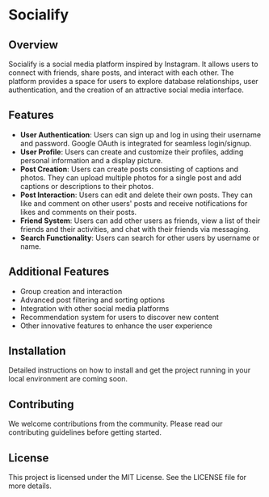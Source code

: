 # Socialify

## Overview
Socialify is a social media platform inspired by Instagram. It allows users to connect with friends, share posts, and interact with each other. The platform provides a space for users to explore database relationships, user authentication, and the creation of an attractive social media interface.

## Features
- **User Authentication**: Users can sign up and log in using their username and password. Google OAuth is integrated for seamless login/signup.
- **User Profile**: Users can create and customize their profiles, adding personal information and a display picture.
- **Post Creation**: Users can create posts consisting of captions and photos. They can upload multiple photos for a single post and add captions or descriptions to their photos.
- **Post Interaction**: Users can edit and delete their own posts. They can like and comment on other users' posts and receive notifications for likes and comments on their posts.
- **Friend System**: Users can add other users as friends, view a list of their friends and their activities, and chat with their friends via messaging.
- **Search Functionality**: Users can search for other users by username or name.

## Additional Features
- Group creation and interaction
- Advanced post filtering and sorting options
- Integration with other social media platforms
- Recommendation system for users to discover new content
- Other innovative features to enhance the user experience

## Installation
Detailed instructions on how to install and get the project running in your local environment are coming soon.

## Contributing
We welcome contributions from the community. Please read our contributing guidelines before getting started.

## License
This project is licensed under the MIT License. See the LICENSE file for more details.
